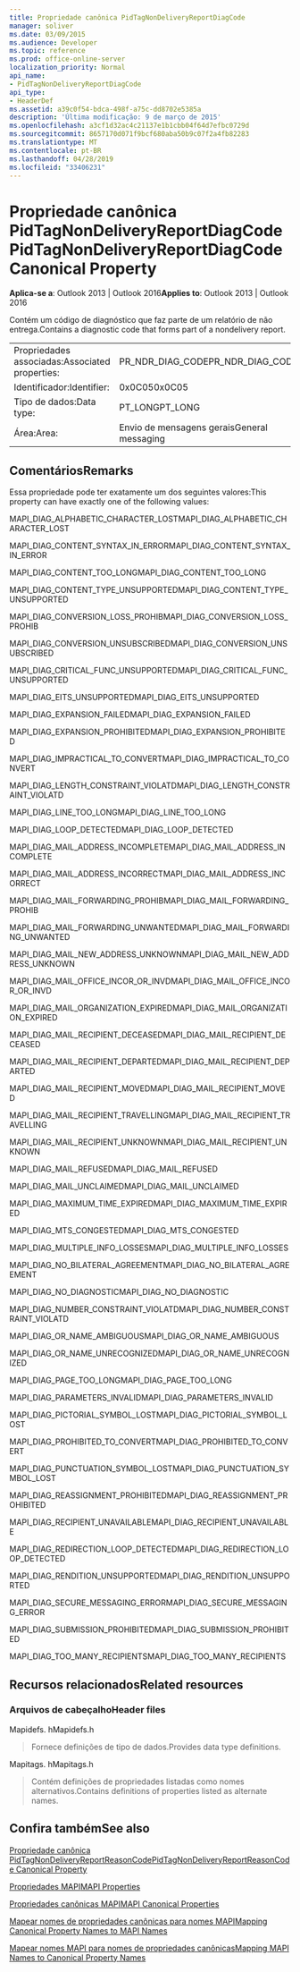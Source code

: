 ```yaml
---
title: Propriedade canônica PidTagNonDeliveryReportDiagCode
manager: soliver
ms.date: 03/09/2015
ms.audience: Developer
ms.topic: reference
ms.prod: office-online-server
localization_priority: Normal
api_name:
- PidTagNonDeliveryReportDiagCode
api_type:
- HeaderDef
ms.assetid: a39c0f54-bdca-498f-a75c-dd8702e5385a
description: 'Última modificação: 9 de março de 2015'
ms.openlocfilehash: a3cf1d32ac4c21137e1b1cbb04f64d7efbc0729d
ms.sourcegitcommit: 8657170d071f9bcf680aba50b9c07f2a4fb82283
ms.translationtype: MT
ms.contentlocale: pt-BR
ms.lasthandoff: 04/28/2019
ms.locfileid: "33406231"
---
```

# <a name="pidtagnondeliveryreportdiagcode-canonical-property"></a><span data-ttu-id="2a645-103">Propriedade canônica PidTagNonDeliveryReportDiagCode</span><span class="sxs-lookup"><span data-stu-id="2a645-103">PidTagNonDeliveryReportDiagCode Canonical Property</span></span>

  
  
<span data-ttu-id="2a645-104">**Aplica-se a**: Outlook 2013 | Outlook 2016</span><span class="sxs-lookup"><span data-stu-id="2a645-104">**Applies to**: Outlook 2013 | Outlook 2016</span></span> 
  
<span data-ttu-id="2a645-105">Contém um código de diagnóstico que faz parte de um relatório de não entrega.</span><span class="sxs-lookup"><span data-stu-id="2a645-105">Contains a diagnostic code that forms part of a nondelivery report.</span></span>
  
|||
|:-----|:-----|
|<span data-ttu-id="2a645-106">Propriedades associadas:</span><span class="sxs-lookup"><span data-stu-id="2a645-106">Associated properties:</span></span>  <br/> |<span data-ttu-id="2a645-107">PR_NDR_DIAG_CODE</span><span class="sxs-lookup"><span data-stu-id="2a645-107">PR_NDR_DIAG_CODE</span></span>  <br/> |
|<span data-ttu-id="2a645-108">Identificador:</span><span class="sxs-lookup"><span data-stu-id="2a645-108">Identifier:</span></span>  <br/> |<span data-ttu-id="2a645-109">0x0C05</span><span class="sxs-lookup"><span data-stu-id="2a645-109">0x0C05</span></span>  <br/> |
|<span data-ttu-id="2a645-110">Tipo de dados:</span><span class="sxs-lookup"><span data-stu-id="2a645-110">Data type:</span></span>  <br/> |<span data-ttu-id="2a645-111">PT_LONG</span><span class="sxs-lookup"><span data-stu-id="2a645-111">PT_LONG</span></span>  <br/> |
|<span data-ttu-id="2a645-112">Área:</span><span class="sxs-lookup"><span data-stu-id="2a645-112">Area:</span></span>  <br/> |<span data-ttu-id="2a645-113">Envio de mensagens gerais</span><span class="sxs-lookup"><span data-stu-id="2a645-113">General messaging</span></span>  <br/> |
   
## <a name="remarks"></a><span data-ttu-id="2a645-114">Comentários</span><span class="sxs-lookup"><span data-stu-id="2a645-114">Remarks</span></span>

<span data-ttu-id="2a645-115">Essa propriedade pode ter exatamente um dos seguintes valores:</span><span class="sxs-lookup"><span data-stu-id="2a645-115">This property can have exactly one of the following values:</span></span>
  
<span data-ttu-id="2a645-116">MAPI_DIAG_ALPHABETIC_CHARACTER_LOST</span><span class="sxs-lookup"><span data-stu-id="2a645-116">MAPI_DIAG_ALPHABETIC_CHARACTER_LOST</span></span> 
  
> 
    
<span data-ttu-id="2a645-117">MAPI_DIAG_CONTENT_SYNTAX_IN_ERROR</span><span class="sxs-lookup"><span data-stu-id="2a645-117">MAPI_DIAG_CONTENT_SYNTAX_IN_ERROR</span></span> 
  
> 
    
<span data-ttu-id="2a645-118">MAPI_DIAG_CONTENT_TOO_LONG</span><span class="sxs-lookup"><span data-stu-id="2a645-118">MAPI_DIAG_CONTENT_TOO_LONG</span></span> 
  
> 
    
<span data-ttu-id="2a645-119">MAPI_DIAG_CONTENT_TYPE_UNSUPPORTED</span><span class="sxs-lookup"><span data-stu-id="2a645-119">MAPI_DIAG_CONTENT_TYPE_UNSUPPORTED</span></span> 
  
> 
    
<span data-ttu-id="2a645-120">MAPI_DIAG_CONVERSION_LOSS_PROHIB</span><span class="sxs-lookup"><span data-stu-id="2a645-120">MAPI_DIAG_CONVERSION_LOSS_PROHIB</span></span> 
  
> 
    
<span data-ttu-id="2a645-121">MAPI_DIAG_CONVERSION_UNSUBSCRIBED</span><span class="sxs-lookup"><span data-stu-id="2a645-121">MAPI_DIAG_CONVERSION_UNSUBSCRIBED</span></span> 
  
> 
    
<span data-ttu-id="2a645-122">MAPI_DIAG_CRITICAL_FUNC_UNSUPPORTED</span><span class="sxs-lookup"><span data-stu-id="2a645-122">MAPI_DIAG_CRITICAL_FUNC_UNSUPPORTED</span></span> 
  
> 
    
<span data-ttu-id="2a645-123">MAPI_DIAG_EITS_UNSUPPORTED</span><span class="sxs-lookup"><span data-stu-id="2a645-123">MAPI_DIAG_EITS_UNSUPPORTED</span></span> 
  
> 
    
<span data-ttu-id="2a645-124">MAPI_DIAG_EXPANSION_FAILED</span><span class="sxs-lookup"><span data-stu-id="2a645-124">MAPI_DIAG_EXPANSION_FAILED</span></span> 
  
> 
    
<span data-ttu-id="2a645-125">MAPI_DIAG_EXPANSION_PROHIBITED</span><span class="sxs-lookup"><span data-stu-id="2a645-125">MAPI_DIAG_EXPANSION_PROHIBITED</span></span> 
  
> 
    
<span data-ttu-id="2a645-126">MAPI_DIAG_IMPRACTICAL_TO_CONVERT</span><span class="sxs-lookup"><span data-stu-id="2a645-126">MAPI_DIAG_IMPRACTICAL_TO_CONVERT</span></span> 
  
> 
    
<span data-ttu-id="2a645-127">MAPI_DIAG_LENGTH_CONSTRAINT_VIOLATD</span><span class="sxs-lookup"><span data-stu-id="2a645-127">MAPI_DIAG_LENGTH_CONSTRAINT_VIOLATD</span></span> 
  
> 
    
<span data-ttu-id="2a645-128">MAPI_DIAG_LINE_TOO_LONG</span><span class="sxs-lookup"><span data-stu-id="2a645-128">MAPI_DIAG_LINE_TOO_LONG</span></span> 
  
> 
    
<span data-ttu-id="2a645-129">MAPI_DIAG_LOOP_DETECTED</span><span class="sxs-lookup"><span data-stu-id="2a645-129">MAPI_DIAG_LOOP_DETECTED</span></span> 
  
> 
    
<span data-ttu-id="2a645-130">MAPI_DIAG_MAIL_ADDRESS_INCOMPLETE</span><span class="sxs-lookup"><span data-stu-id="2a645-130">MAPI_DIAG_MAIL_ADDRESS_INCOMPLETE</span></span> 
  
> 
    
<span data-ttu-id="2a645-131">MAPI_DIAG_MAIL_ADDRESS_INCORRECT</span><span class="sxs-lookup"><span data-stu-id="2a645-131">MAPI_DIAG_MAIL_ADDRESS_INCORRECT</span></span> 
  
> 
    
<span data-ttu-id="2a645-132">MAPI_DIAG_MAIL_FORWARDING_PROHIB</span><span class="sxs-lookup"><span data-stu-id="2a645-132">MAPI_DIAG_MAIL_FORWARDING_PROHIB</span></span> 
  
> 
    
<span data-ttu-id="2a645-133">MAPI_DIAG_MAIL_FORWARDING_UNWANTED</span><span class="sxs-lookup"><span data-stu-id="2a645-133">MAPI_DIAG_MAIL_FORWARDING_UNWANTED</span></span> 
  
> 
    
<span data-ttu-id="2a645-134">MAPI_DIAG_MAIL_NEW_ADDRESS_UNKNOWN</span><span class="sxs-lookup"><span data-stu-id="2a645-134">MAPI_DIAG_MAIL_NEW_ADDRESS_UNKNOWN</span></span> 
  
> 
    
<span data-ttu-id="2a645-135">MAPI_DIAG_MAIL_OFFICE_INCOR_OR_INVD</span><span class="sxs-lookup"><span data-stu-id="2a645-135">MAPI_DIAG_MAIL_OFFICE_INCOR_OR_INVD</span></span> 
  
> 
    
<span data-ttu-id="2a645-136">MAPI_DIAG_MAIL_ORGANIZATION_EXPIRED</span><span class="sxs-lookup"><span data-stu-id="2a645-136">MAPI_DIAG_MAIL_ORGANIZATION_EXPIRED</span></span> 
  
> 
    
<span data-ttu-id="2a645-137">MAPI_DIAG_MAIL_RECIPIENT_DECEASED</span><span class="sxs-lookup"><span data-stu-id="2a645-137">MAPI_DIAG_MAIL_RECIPIENT_DECEASED</span></span> 
  
> 
    
<span data-ttu-id="2a645-138">MAPI_DIAG_MAIL_RECIPIENT_DEPARTED</span><span class="sxs-lookup"><span data-stu-id="2a645-138">MAPI_DIAG_MAIL_RECIPIENT_DEPARTED</span></span> 
  
> 
    
<span data-ttu-id="2a645-139">MAPI_DIAG_MAIL_RECIPIENT_MOVED</span><span class="sxs-lookup"><span data-stu-id="2a645-139">MAPI_DIAG_MAIL_RECIPIENT_MOVED</span></span> 
  
> 
    
<span data-ttu-id="2a645-140">MAPI_DIAG_MAIL_RECIPIENT_TRAVELLING</span><span class="sxs-lookup"><span data-stu-id="2a645-140">MAPI_DIAG_MAIL_RECIPIENT_TRAVELLING</span></span> 
  
> 
    
<span data-ttu-id="2a645-141">MAPI_DIAG_MAIL_RECIPIENT_UNKNOWN</span><span class="sxs-lookup"><span data-stu-id="2a645-141">MAPI_DIAG_MAIL_RECIPIENT_UNKNOWN</span></span> 
  
> 
    
<span data-ttu-id="2a645-142">MAPI_DIAG_MAIL_REFUSED</span><span class="sxs-lookup"><span data-stu-id="2a645-142">MAPI_DIAG_MAIL_REFUSED</span></span> 
  
> 
    
<span data-ttu-id="2a645-143">MAPI_DIAG_MAIL_UNCLAIMED</span><span class="sxs-lookup"><span data-stu-id="2a645-143">MAPI_DIAG_MAIL_UNCLAIMED</span></span> 
  
> 
    
<span data-ttu-id="2a645-144">MAPI_DIAG_MAXIMUM_TIME_EXPIRED</span><span class="sxs-lookup"><span data-stu-id="2a645-144">MAPI_DIAG_MAXIMUM_TIME_EXPIRED</span></span> 
  
> 
    
<span data-ttu-id="2a645-145">MAPI_DIAG_MTS_CONGESTED</span><span class="sxs-lookup"><span data-stu-id="2a645-145">MAPI_DIAG_MTS_CONGESTED</span></span> 
  
> 
    
<span data-ttu-id="2a645-146">MAPI_DIAG_MULTIPLE_INFO_LOSSES</span><span class="sxs-lookup"><span data-stu-id="2a645-146">MAPI_DIAG_MULTIPLE_INFO_LOSSES</span></span> 
  
> 
    
<span data-ttu-id="2a645-147">MAPI_DIAG_NO_BILATERAL_AGREEMENT</span><span class="sxs-lookup"><span data-stu-id="2a645-147">MAPI_DIAG_NO_BILATERAL_AGREEMENT</span></span> 
  
> 
    
<span data-ttu-id="2a645-148">MAPI_DIAG_NO_DIAGNOSTIC</span><span class="sxs-lookup"><span data-stu-id="2a645-148">MAPI_DIAG_NO_DIAGNOSTIC</span></span> 
  
> 
    
<span data-ttu-id="2a645-149">MAPI_DIAG_NUMBER_CONSTRAINT_VIOLATD</span><span class="sxs-lookup"><span data-stu-id="2a645-149">MAPI_DIAG_NUMBER_CONSTRAINT_VIOLATD</span></span> 
  
> 
    
<span data-ttu-id="2a645-150">MAPI_DIAG_OR_NAME_AMBIGUOUS</span><span class="sxs-lookup"><span data-stu-id="2a645-150">MAPI_DIAG_OR_NAME_AMBIGUOUS</span></span> 
  
> 
    
<span data-ttu-id="2a645-151">MAPI_DIAG_OR_NAME_UNRECOGNIZED</span><span class="sxs-lookup"><span data-stu-id="2a645-151">MAPI_DIAG_OR_NAME_UNRECOGNIZED</span></span> 
  
> 
    
<span data-ttu-id="2a645-152">MAPI_DIAG_PAGE_TOO_LONG</span><span class="sxs-lookup"><span data-stu-id="2a645-152">MAPI_DIAG_PAGE_TOO_LONG</span></span> 
  
> 
    
<span data-ttu-id="2a645-153">MAPI_DIAG_PARAMETERS_INVALID</span><span class="sxs-lookup"><span data-stu-id="2a645-153">MAPI_DIAG_PARAMETERS_INVALID</span></span> 
  
> 
    
<span data-ttu-id="2a645-154">MAPI_DIAG_PICTORIAL_SYMBOL_LOST</span><span class="sxs-lookup"><span data-stu-id="2a645-154">MAPI_DIAG_PICTORIAL_SYMBOL_LOST</span></span> 
  
> 
    
<span data-ttu-id="2a645-155">MAPI_DIAG_PROHIBITED_TO_CONVERT</span><span class="sxs-lookup"><span data-stu-id="2a645-155">MAPI_DIAG_PROHIBITED_TO_CONVERT</span></span> 
  
> 
    
<span data-ttu-id="2a645-156">MAPI_DIAG_PUNCTUATION_SYMBOL_LOST</span><span class="sxs-lookup"><span data-stu-id="2a645-156">MAPI_DIAG_PUNCTUATION_SYMBOL_LOST</span></span> 
  
> 
    
<span data-ttu-id="2a645-157">MAPI_DIAG_REASSIGNMENT_PROHIBITED</span><span class="sxs-lookup"><span data-stu-id="2a645-157">MAPI_DIAG_REASSIGNMENT_PROHIBITED</span></span> 
  
> 
    
<span data-ttu-id="2a645-158">MAPI_DIAG_RECIPIENT_UNAVAILABLE</span><span class="sxs-lookup"><span data-stu-id="2a645-158">MAPI_DIAG_RECIPIENT_UNAVAILABLE</span></span> 
  
> 
    
<span data-ttu-id="2a645-159">MAPI_DIAG_REDIRECTION_LOOP_DETECTED</span><span class="sxs-lookup"><span data-stu-id="2a645-159">MAPI_DIAG_REDIRECTION_LOOP_DETECTED</span></span> 
  
> 
    
<span data-ttu-id="2a645-160">MAPI_DIAG_RENDITION_UNSUPPORTED</span><span class="sxs-lookup"><span data-stu-id="2a645-160">MAPI_DIAG_RENDITION_UNSUPPORTED</span></span> 
  
> 
    
<span data-ttu-id="2a645-161">MAPI_DIAG_SECURE_MESSAGING_ERROR</span><span class="sxs-lookup"><span data-stu-id="2a645-161">MAPI_DIAG_SECURE_MESSAGING_ERROR</span></span> 
  
> 
    
<span data-ttu-id="2a645-162">MAPI_DIAG_SUBMISSION_PROHIBITED</span><span class="sxs-lookup"><span data-stu-id="2a645-162">MAPI_DIAG_SUBMISSION_PROHIBITED</span></span> 
  
> 
    
<span data-ttu-id="2a645-163">MAPI_DIAG_TOO_MANY_RECIPIENTS</span><span class="sxs-lookup"><span data-stu-id="2a645-163">MAPI_DIAG_TOO_MANY_RECIPIENTS</span></span> 
  
> 
    
## <a name="related-resources"></a><span data-ttu-id="2a645-164">Recursos relacionados</span><span class="sxs-lookup"><span data-stu-id="2a645-164">Related resources</span></span>

### <a name="header-files"></a><span data-ttu-id="2a645-165">Arquivos de cabeçalho</span><span class="sxs-lookup"><span data-stu-id="2a645-165">Header files</span></span>

<span data-ttu-id="2a645-166">Mapidefs. h</span><span class="sxs-lookup"><span data-stu-id="2a645-166">Mapidefs.h</span></span>
  
> <span data-ttu-id="2a645-167">Fornece definições de tipo de dados.</span><span class="sxs-lookup"><span data-stu-id="2a645-167">Provides data type definitions.</span></span>
    
<span data-ttu-id="2a645-168">Mapitags. h</span><span class="sxs-lookup"><span data-stu-id="2a645-168">Mapitags.h</span></span>
  
> <span data-ttu-id="2a645-169">Contém definições de propriedades listadas como nomes alternativos.</span><span class="sxs-lookup"><span data-stu-id="2a645-169">Contains definitions of properties listed as alternate names.</span></span>
    
## <a name="see-also"></a><span data-ttu-id="2a645-170">Confira também</span><span class="sxs-lookup"><span data-stu-id="2a645-170">See also</span></span>



[<span data-ttu-id="2a645-171">Propriedade canônica PidTagNonDeliveryReportReasonCode</span><span class="sxs-lookup"><span data-stu-id="2a645-171">PidTagNonDeliveryReportReasonCode Canonical Property</span></span>](pidtagnondeliveryreportreasoncode-canonical-property.md)


[<span data-ttu-id="2a645-172">Propriedades MAPI</span><span class="sxs-lookup"><span data-stu-id="2a645-172">MAPI Properties</span></span>](mapi-properties.md)
  
[<span data-ttu-id="2a645-173">Propriedades canônicas MAPI</span><span class="sxs-lookup"><span data-stu-id="2a645-173">MAPI Canonical Properties</span></span>](mapi-canonical-properties.md)
  
[<span data-ttu-id="2a645-174">Mapear nomes de propriedades canônicas para nomes MAPI</span><span class="sxs-lookup"><span data-stu-id="2a645-174">Mapping Canonical Property Names to MAPI Names</span></span>](mapping-canonical-property-names-to-mapi-names.md)
  
[<span data-ttu-id="2a645-175">Mapear nomes MAPI para nomes de propriedades canônicas</span><span class="sxs-lookup"><span data-stu-id="2a645-175">Mapping MAPI Names to Canonical Property Names</span></span>](mapping-mapi-names-to-canonical-property-names.md)


